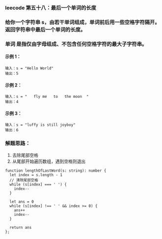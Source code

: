 ### leecode 第五十八：最后一个单词的长度
### 给你一个字符串 s，由若干单词组成，单词前后用一些空格字符隔开。返回字符串中最后一个单词的长度。
### 单词 是指仅由字母组成、不包含任何空格字符的最大子字符串。
#### 示例 1：
```
输入：s = "Hello World"
输出：5
```
#### 示例 2：
```
输入：s = "   fly me   to   the moon  "
输出：4
```
#### 示例 3：
```
输入：s = "luffy is still joyboy"
输出：6
```
### 解题思路：
1. 去除尾部空格
2. 从尾部开始遍历数组，遇到空格则退出
```
function lengthOfLastWord(s: string): number {
  let index = s.length - 1
  // 清除尾部空格
  while (s[index] === ' ') {
    index--
  }

  let ans = 0
  while (s[index] !== ' ' && index >= 0) {
    ans++
    index--
  }

  return ans
};
```